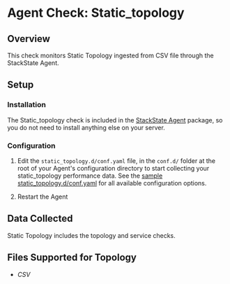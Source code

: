 # Agent Check: Static_topology

## Overview

This check monitors Static Topology ingested from CSV file through the StackState Agent.

## Setup

### Installation

The Static_topology check is included in the [StackState Agent][1] package, so you do not
need to install anything else on your server.

### Configuration

1. Edit the `static_topology.d/conf.yaml` file, in the `conf.d/` folder at the root of your
   Agent's configuration directory to start collecting your static_topology performance data.
   See the [sample static_topology.d/conf.yaml][1] for all available configuration options.

2. Restart the Agent

## Data Collected

Static Topology includes the topology and service checks.

## Files Supported for Topology 

* *CSV*


[1]: https://github.com/StackVista/stackstate-agent-integrations/blob/master/static_topology/stackstate_checks/static_topology/data/conf.yaml.example
